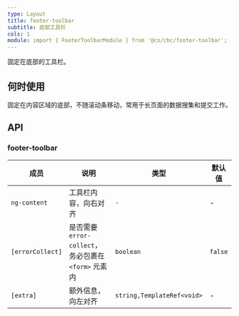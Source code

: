 ```yaml
---
type: Layout
title: footer-toolbar
subtitle: 底部工具栏
cols: 1
module: import { FooterToolbarModule } from '@co/cbc/footer-toolbar';
---
```


固定在底部的工具栏。

## 何时使用

固定在内容区域的底部，不随滚动条移动，常用于长页面的数据搜集和提交工作。

## API

### footer-toolbar

| 成员 | 说明 | 类型 | 默认值 |
|----|----|----|-----|
| `ng-content` | 工具栏内容，向右对齐 | `-` | - |
| `[errorCollect]` | 是否需要 `error-collect`，务必包裹在 `<form>` 元素内 | `boolean` | `false` |
| `[extra]` | 额外信息，向左对齐 | `string,TemplateRef<void>` | - |
